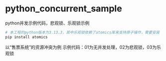 # python_concurrent_sample
python并发示例代码，悲观锁、乐观锁示例

```python
# 本工程的python版本为3.13.3，其中乐观锁依赖了atomics库来支持原子操作，需要安装
pip install atomics
```

以“售票系统”的资源冲突为例
示例代码：01为无并发处理，02为悲观锁，03为乐观锁
